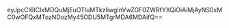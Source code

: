 eyJpcCI6ICIxMDQuMjEuOTIuMTkzIiwgInVwZGF0ZWRfYXQiOiAiMjAyNS0xMC0wOFQxMTozNDozMy45ODU5MTgrMDA6MDAifQ==